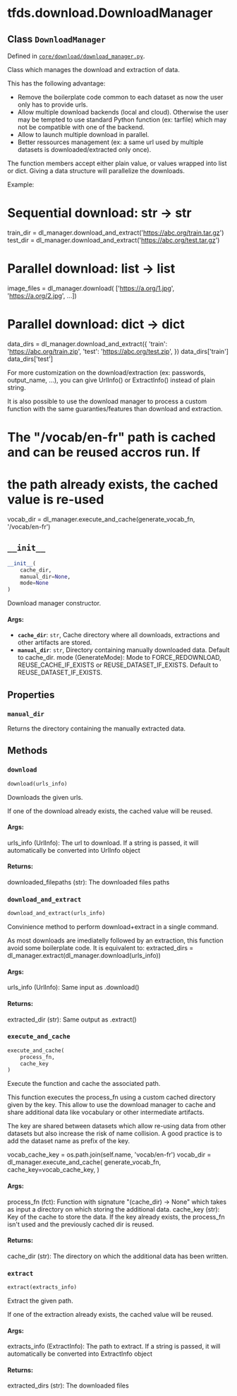 <div itemscope itemtype="http://developers.google.com/ReferenceObject">
<meta itemprop="name" content="tfds.download.DownloadManager" />
<meta itemprop="path" content="Stable" />
<meta itemprop="property" content="manual_dir"/>
<meta itemprop="property" content="__init__"/>
<meta itemprop="property" content="download"/>
<meta itemprop="property" content="download_and_extract"/>
<meta itemprop="property" content="execute_and_cache"/>
<meta itemprop="property" content="extract"/>
</div>

# tfds.download.DownloadManager

## Class `DownloadManager`





Defined in [`core/download/download_manager.py`](https://github.com/tensorflow/datasets/tree/master/tensorflow_datasets/core/download/download_manager.py).

Class which manages the download and extraction of data.

This has the following advantage:
 * Remove the boilerplate code common to each dataset as now the user only
   has to provide urls.
 * Allow multiple download backends (local and cloud). Otherwise the user
   may be tempted to use standard Python function (ex: tarfile) which may
   not be compatible with one of the backend.
 * Allow to launch multiple download in parallel.
 * Better ressources management (ex: a same url used by multiple
   datasets is downloaded/extracted only once).

The function members accept either plain value, or values wrapped into list
or dict. Giving a data structure will parallelize the downloads.

Example:

  # Sequential download: str -> str
  train_dir = dl_manager.download_and_extract('https://abc.org/train.tar.gz')
  test_dir = dl_manager.download_and_extract('https://abc.org/test.tar.gz')


  # Parallel download: list -> list
  image_files = dl_manager.download(
      ['https://a.org/1.jpg', 'https://a.org/2.jpg', ...])


  # Parallel download: dict -> dict
  data_dirs = dl_manager.download_and_extract({
     'train': 'https://abc.org/train.zip',
     'test': 'https://abc.org/test.zip',
  })
  data_dirs['train']
  data_dirs['test']

For more customization on the download/extraction (ex: passwords, output_name,
...), you can give UrlInfo() or ExtractInfo() instead of plain string.

It is also possible to use the download manager to process a custom function
with the same guaranties/features than download and extraction.

  # The "/vocab/en-fr" path is cached and can be reused accros run. If
  # the path already exists, the cached value is re-used
  vocab_dir = dl_manager.execute_and_cache(generate_vocab_fn, '/vocab/en-fr')

<h2 id="__init__"><code>__init__</code></h2>

``` python
__init__(
    cache_dir,
    manual_dir=None,
    mode=None
)
```

Download manager constructor.

#### Args:

* <b>`cache_dir`</b>: `str`, Cache directory where all downloads, extractions and
    other artifacts are stored.
* <b>`manual_dir`</b>: `str`, Directory containing manually downloaded data. Default
    to cache_dir.
  mode (GenerateMode): Mode to FORCE_REDOWNLOAD, REUSE_CACHE_IF_EXISTS or
    REUSE_DATASET_IF_EXISTS. Default to REUSE_DATASET_IF_EXISTS.



## Properties

<h3 id="manual_dir"><code>manual_dir</code></h3>

Returns the directory containing the manually extracted data.



## Methods

<h3 id="download"><code>download</code></h3>

``` python
download(urls_info)
```

Downloads the given urls.

If one of the download already exists, the cached value will be reused.

#### Args:

urls_info (UrlInfo): The url to download. If a string is passed, it will
  automatically be converted into UrlInfo object


#### Returns:

downloaded_filepaths (str): The downloaded files paths

<h3 id="download_and_extract"><code>download_and_extract</code></h3>

``` python
download_and_extract(urls_info)
```

Convinience method to perform download+extract in a single command.

As most downloads are imediatelly followed by an extraction, this
function avoid some boilerplate code. It is equivalent to:
  extracted_dirs = dl_manager.extract(dl_manager.download(urls_info))

#### Args:

urls_info (UrlInfo): Same input as .download()


#### Returns:

extracted_dir (str): Same output as .extract()

<h3 id="execute_and_cache"><code>execute_and_cache</code></h3>

``` python
execute_and_cache(
    process_fn,
    cache_key
)
```

Execute the function and cache the associated path.

This function executes the process_fn using a custom cached directory given
by the key. This allow to use the download manager to cache and share
additional data like vocabulary or other intermediate artifacts.

The key are shared between datasets which allow re-using data from other
datasets but also increase the risk of name collision. A good practice
is to add the dataset name as prefix of the key.

  vocab_cache_key = os.path.join(self.name, 'vocab/en-fr')
  vocab_dir = dl_manager.execute_and_cache(
      generate_vocab_fn,
      cache_key=vocab_cache_key,
  )

#### Args:

process_fn (fct): Function with signature "(cache_dir) -> None" which
  takes as input a directory on which storing the additional data.
cache_key (str): Key of the cache to store the data. If the key already
  exists, the process_fn isn't used and the previously cached dir is
  reused.


#### Returns:

cache_dir (str): The directory on which the additional data has been
  written.

<h3 id="extract"><code>extract</code></h3>

``` python
extract(extracts_info)
```

Extract the given path.

If one of the extraction already exists, the cached value will be reused.

#### Args:

extracts_info (ExtractInfo): The path to extract. If a string is passed,
  it will automatically be converted into ExtractInfo object


#### Returns:

extracted_dirs (str): The downloaded files



